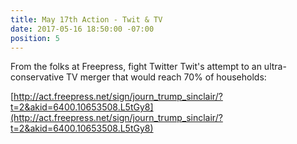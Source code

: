 ```yaml
---
title: May 17th Action - Twit & TV
date: 2017-05-16 18:50:00 -07:00
position: 5
---
```


From the folks at Freepress, fight Twitter Twit's attempt to an ultra-conservative TV merger that would reach 70% of households:

[http://act.freepress.net/sign/journ_trump_sinclair/?t=2&akid=6400.10653508.L5tGy8](http://act.freepress.net/sign/journ_trump_sinclair/?t=2&akid=6400.10653508.L5tGy8)